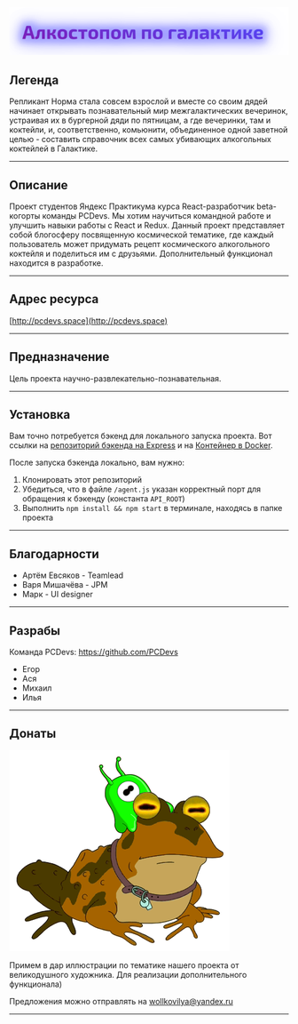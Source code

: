 ![pcdev logo](/src/images/header/logo.svg)

## Легенда
Репликант Норма стала совсем взрослой и вместе со своим дядей начинает открывать познавательный мир межгалактических вечеринок, устраивая их в бургерной дяди по пятницам, а где вечеринки, там и коктейли, и, соответственно, комьюнити, объединенное одной заветной целью - составить справочник всех самых убивающих алкогольных коктейлей в Галактике.

---

## Описание

Проект студентов Яндекс Практикума курса React-разработчик beta-когорты команды PCDevs.
Мы хотим научиться командной работе и улучшить навыки работы с React и Redux.
Данный проект представляет собой блогосферу посвященную космической тематике, где каждый пользователь может придумать рецепт космического алкогольного коктейля и поделиться им с друзьями.
Дополнительный функционал находится в разработке.

---

## Адрес ресурса

[http://pcdevs.space](http://pcdevs.space)

---

## Предназначение

Цель проекта научно-развлекательно-познавательная.

---

## Установка

Вам точно потребуется бэкенд для локального запуска проекта. Вот ссылки на [репозиторий бэкенда на Express](https://github.com/gothinkster/node-express-realworld-example-app) и на [Контейнер в Docker](https://github.com/Yandex-Practicum/react-project-kitchen-backend).

После запуска бэкенда локально, вам нужно:

1. Клонировать этот репозиторий
2. Убедиться, что в файле `/agent.js` указан корректный порт для обращения к бэкенду (константа `API_ROOT`)
3. Выполнить `npm install && npm start` в терминале, находясь в папке проекта

---

## Благодарности

- Артём Евсяков - Teamlead
- Варя Мишачёва - JPM
- Марк - UI designer

---

## Разрабы

Команда PCDevs: https://github.com/PCDevs
+ Егор 
+ Ася
+ Михаил
+ Илья 

---

## Донаты

![GIF demo](/src/images/brain-slug.gif)

Примем в дар иллюстрации по тематике нашего проекта от великодушного художника. Для реализации дополнительного функционала)

Предложения можно отправлять на wollkovilya@yandex.ru

---
